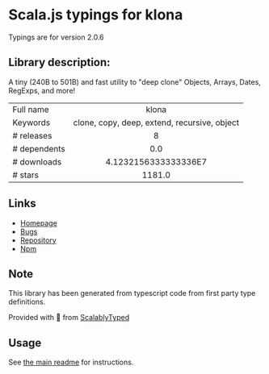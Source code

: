 
# Scala.js typings for klona

Typings are for version 2.0.6

## Library description:
A tiny (240B to 501B) and fast utility to "deep clone" Objects, Arrays, Dates, RegExps, and more!

|                    |                 |
| ------------------ | :-------------: |
| Full name          | klona |
| Keywords           | clone, copy, deep, extend, recursive, object |
| # releases         | 8 |
| # dependents       | 0.0 |
| # downloads        | 4.1232156333333336E7 |
| # stars            | 1181.0 |

## Links
- [Homepage](https://github.com/lukeed/klona#readme)
- [Bugs](https://github.com/lukeed/klona/issues)
- [Repository](https://github.com/lukeed/klona)
- [Npm](https://www.npmjs.com/package/klona)
    


## Note
This library has been generated from typescript code from first party type definitions.

Provided with :purple_heart: from [ScalablyTyped](https://github.com/oyvindberg/ScalablyTyped)

## Usage
See [the main readme](../../readme.md) for instructions.


